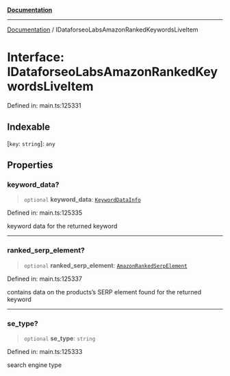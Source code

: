 [**Documentation**](../README.md)

***

[Documentation](../README.md) / IDataforseoLabsAmazonRankedKeywordsLiveItem

# Interface: IDataforseoLabsAmazonRankedKeywordsLiveItem

Defined in: main.ts:125331

## Indexable

\[`key`: `string`\]: `any`

## Properties

### keyword\_data?

> `optional` **keyword\_data**: [`KeywordDataInfo`](../classes/KeywordDataInfo.md)

Defined in: main.ts:125335

keyword data for the returned keyword

***

### ranked\_serp\_element?

> `optional` **ranked\_serp\_element**: [`AmazonRankedSerpElement`](../classes/AmazonRankedSerpElement.md)

Defined in: main.ts:125337

contains data on the products’s SERP element found for the returned keyword

***

### se\_type?

> `optional` **se\_type**: `string`

Defined in: main.ts:125333

search engine type
